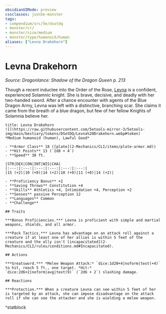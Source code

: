 ```yaml
---
obsidianUIMode: preview
cssclasses: json5e-monster
tags:
- compendium/src/5e/dsotdq
- monster/cr/
- monster/size/medium
- monster/type/humanoid/human
aliases: ["Levna Drakehorn"]
---
```

# Levna Drakehorn
*Source: Dragonlance: Shadow of the Dragon Queen p. 213*  

Though a recent inductee into the Order of the Rose, [Levna](2-Mechanics/CLI/bestiary/npc/levna-drakehorn-dsotdq.md) is a confident, experienced Solamnic knight. She is brave, decisive, and deadly with her two-handed sword. After a chance encounter with agents of the Blue Dragon Army, Levna was left with a distinctive, branching scar. She claims it came from the breath of a blue dragon, but few of her fellow Knights of Solamnia believe her.

```ad-statblock
title: Levna Drakehorn
![](https://raw.githubusercontent.com/5etools-mirror-3/5etools-img/main/bestiary/tokens/DSotDQ/Levna%20Drakehorn.webp#token)
*Medium humanoid (human), Lawful Good*

- **Armor Class** 18 ([plate](2-Mechanics/CLI/items/plate-armor.md))
- **Hit Points** 13 (`2d8 + 4`)
- **Speed** 30 ft.

|STR|DEX|CON|INT|WIS|CHA|
|:---:|:---:|:---:|:---:|:---:|:---:|
|15 (+2)|10 (+0)|14 (+2)|10 (+0)|11 (+0)|14 (+2)|

- **Proficiency Bonus** +2
- **Saving Throws** Constitution +4
- **Skills** Athletics +4, Intimidation +4, Perception +2
- **Senses** passive Perception 12
- **Languages** Common
- **Challenge** 

## Traits

***Bonus Proficiencies.*** Levna is proficient with simple and martial weapons, shields, and all armor.

***Pack Tactics.*** Levna has advantage on an attack roll against a creature if at least one of her allies is within 5 feet of the creature and the ally isn't [incapacitated](2-Mechanics/CLI/rules/conditions.md#Incapacitated).

## Actions

***Greatsword.*** *Melee Weapon Attack:* `dice:1d20+4|noform|text(+4)` to hit, reach 5 ft., one target. *Hit:* `dice:2d6+2|noform|avg|text(9)` (`2d6 + 2`) slashing damage.

## Reactions

***Protection.*** When a creature Levna can see within 5 feet of her is targeted by an attack, she can impose disadvantage on the attack roll if she can see the attacker and she is wielding a melee weapon.
```
^statblock